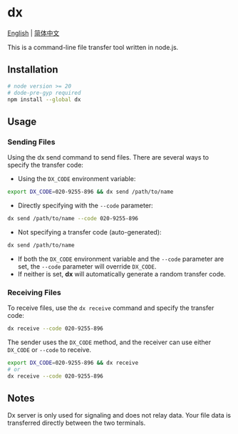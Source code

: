 # dx

[English](README.md) | [简体中文](README_CN.md)

This is a command-line file transfer tool written in node.js.

## Installation

```bash
# node version >= 20
# dode-pre-gyp required
npm install --global dx
```

## Usage

### Sending Files

Using the dx send command to send files. There are several ways to specify the transfer code:

- Using the `DX_CODE` environment variable:

```bash
export DX_CODE=020-9255-896 && dx send /path/to/name
```

- Directly specifying with the `--code` parameter:

```bash
dx send /path/to/name --code 020-9255-896
```

- Not specifying a transfer code (auto-generated):

```bash
dx send /path/to/name
```

- If both the `DX_CODE` environment variable and the `--code` parameter are set, the `--code` parameter will override `DX_CODE`. 
- If neither is set, **dx** will automatically generate a random transfer code.

### Receiving Files

To receive files, use the `dx receive` command and specify the transfer code:

```bash
dx receive --code 020-9255-896
```

The sender uses the `DX_CODE` method, and the receiver can use either `DX_CODE` or `--code` to receive.

```bash
export DX_CODE=020-9255-896 && dx receive
# or
dx receive --code 020-9255-896
```

## Notes

Dx server is only used for signaling and does not relay data. Your file data is transferred directly between the two terminals.


